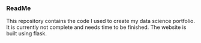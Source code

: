 ### ReadMe

This repository contains the code I used to create my data science portfolio. It is currently not complete and needs time to be finished. The website is built using flask.

